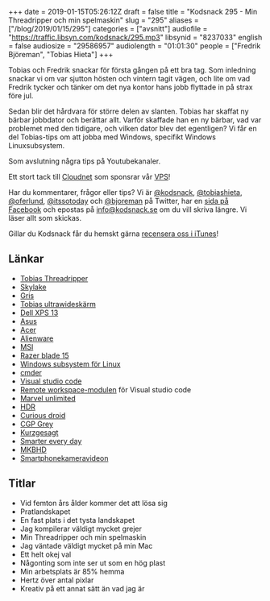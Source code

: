 +++
date = 2019-01-15T05:26:12Z
draft = false
title = "Kodsnack 295 - Min Threadripper och min spelmaskin"
slug = "295"
aliases = ["/blog/2019/01/15/295"]
categories = ["avsnitt"]
audiofile = "https://traffic.libsyn.com/kodsnack/295.mp3"
libsynid = "8237033"
english = false
audiosize = "29586957"
audiolength = "01:01:30"
people = ["Fredrik Björeman", "Tobias Hieta"]
+++

Tobias och Fredrik snackar för första gången på ett bra tag. Som inledning snackar vi om var sjutton hösten och vintern tagit vägen, och lite om vad Fredrik tycker och tänker om det nya kontor hans jobb flyttade in på strax före jul.

Sedan blir det hårdvara för större delen av slanten. Tobias har skaffat ny bärbar jobbdator och berättar allt. Varför skaffade han en ny bärbar, vad var problemet med den tidigare, och vilken dator blev det egentligen? Vi får en del Tobias-tips om att jobba med Windows, specifikt Windows Linuxsubsystem.

Som avslutning några tips på Youtubekanaler.

Ett stort tack till [Cloudnet](http://www.cloudnet.se) som sponsrar vår [VPS](http://en.wikipedia.org/wiki/Virtual_private_server)!

Har du kommentarer, frågor eller tips? Vi är [@kodsnack](https://www.twitter.com/kodsnack), [@tobiashieta](https://www.twitter.com/tobiashieta), [@oferlund](https://www.twitter.com/oferlund), [@itssotoday](https://twitter.com/itssotoday) och [@bjoreman](https://www.twitter.com/bjoreman) på Twitter, har en [sida på Facebook](https://www.facebook.com/kodsnack) och epostas på [info@kodsnack.se](mailto:info@kodsnack.se) om du vill skriva längre. Vi läser allt som skickas.

Gillar du Kodsnack får du hemskt gärna [recensera oss i iTunes](http://itunes.apple.com/se/podcast/kodsnack/id561631498?l=en)!

## Länkar ##
* [Tobias Threadripper](https://kodsnack.se/230/)
* [Skylake](https://en.wikipedia.org/wiki/Skylake_%28microarchitecture%29)
* [Gris](https://en.wikipedia.org/wiki/Gris_%28video_game%29)
* [Tobias ultrawideskärm](https://www.acer.com/ac/en/US/content/series/xr)
* [Dell XPS 13](https://www.dell.com/sv-se/shop/b%C3%A4rbara-dell-datorer/xps-13-b%C3%A4rbar-dator/spd/xps-13-9360-laptop)
* [Asus](https://youtu.be/DFWxNffYtos)
* [Acer](https://us-store.acer.com/laptops/gaming)
* [Alienware](https://www.dell.com/en-us/gaming/alienware)
* [MSI](https://youtu.be/uAUub6LPKBU)
* [Razer blade 15](https://www.razer.com/eu-en/gaming-laptops/razer-blade)
* [Windows subsystem för Linux](https://en.wikipedia.org/wiki/Windows_Subsystem_for_Linux)
* [cmder](http://cmder.net/)
* [Visual studio code](https://code.visualstudio.com/)
* [Remote workspace-modulen](https://github.com/mkloubert/vscode-remote-workspace) för Visual studio code
* [Marvel unlimited](https://www.marvel.com/comics/unlimited)
* [HDR](https://en.wikipedia.org/wiki/High-dynamic-range_video)
* [Curious droid](https://www.youtube.com/channel/UC726J5A0LLFRxQ0SZqr2mYQ)
* [CGP Grey](https://www.youtube.com/user/CGPGrey)
* [Kurzgesagt](https://www.youtube.com/user/Kurzgesagt)
* [Smarter every day](https://www.youtube.com/user/destinws2)
* [MKBHD](https://www.youtube.com/user/marquesbrownlee)
* [Smartphonekameravideon](https://www.youtube.com/watch?v=_5-bo8a4zU0)

## Titlar ##
* Vid femton års ålder kommer det att lösa sig
* Pratlandskapet
* En fast plats i det tysta landskapet
* Jag kompilerar väldigt mycket grejer
* Min Threadripper och min spelmaskin
* Jag väntade väldigt mycket på min Mac
* Ett helt okej val
* Någonting som inte ser ut som en hög plast
* Min arbetsplats är 85% hemma
* Hertz över antal pixlar
* Kreativ på ett annat sätt än vad jag är